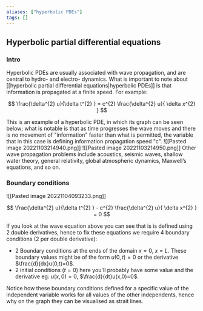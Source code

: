 ```yaml
---
aliases: ["hyperbolic PDEs"]
tags: []
---
```


## Hyperbolic partial differential equations

### Intro

Hyperbolic PDEs are usually associated with wave propagation, and are central to hydro- and electro- dynamics. What is important to note about [[hyperbolic partial differential equations|hyperbolic PDEs]] is that information is propagated at a finite speed. For example:

$$ \frac{\delta^{2} u}{\delta t^{2} } = c^{2} \frac{\delta^{2} u}{ \delta x^{2} } $$

This is an example of a hyperbolic PDE, in which its graph can be seen below; what is notable is that as time progresses the wave moves and there is no movement of "information" faster than what is permitted, the variable that in this case is defining information propagation speed "c".
![[Pasted image 20221103214940.png]]
![[Pasted image 20221103214950.png]]
Other wave propagation problems include acoustics, seismic waves, shallow water theory, general relativity, global atmospheric dynamics, Maxwell’s equations, and so on.

### Boundary conditions

![[Pasted image 20221104093233.png]]

$$ \frac{\delta^{2} u}{\delta t^{2} } - c^{2} \frac{\delta^{2} u}{ \delta x^{2} } = 0 $$

If you look at the wave equation above you can see that is is defined using 2 double derivatives, hence to fix these equations we require 4 boundary conditions (2 per double derivative):
- 2 Boundary conditions at the ends of the domain $x=0 ,\:x=L$. These boundary values might be of the form $u(0,t)=0$ or the derivative $\frac{d}{dx}u(0,t)=0$.
- 2 initial conditions ($t=0$) here you'll probably have some value and the derivative eg: $u(x,0)=0$, $\frac{d}{dt}u(x,0)=0$.

Notice how these boundary conditions defined for a specific value of the independent variable works for all values of the other independents, hence why on the graph they can be visualised as strait lines.
